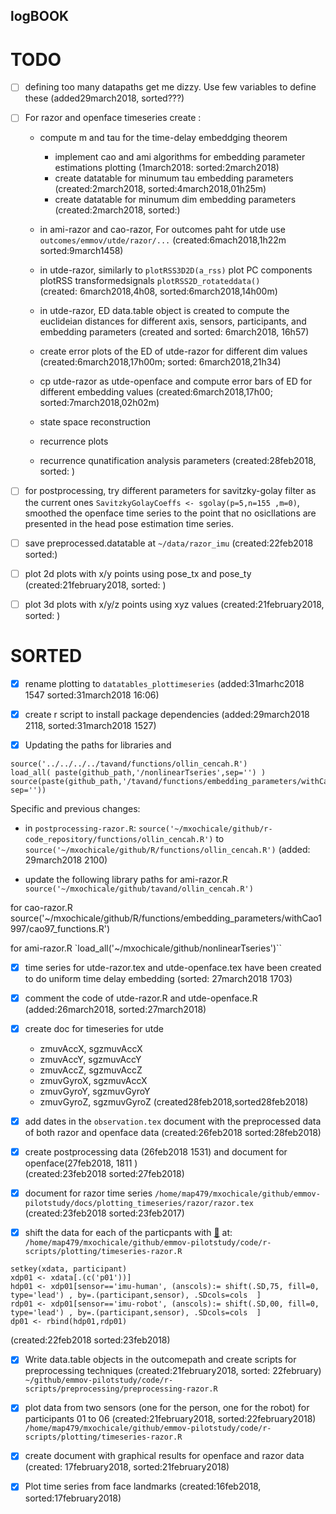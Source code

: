 logBOOK
---


# TODO
* [ ]  defining too many datapaths get me dizzy. Use few variables to define these
	(added29march2018, sorted???)


* [ ] For razor and openface timeseries create :
	* compute m and tau for the time-delay embeddging theorem
		* implement cao and ami algorithms for embedding parameter estimations plotting (1march2018: sorted:2march2018)
		* create datatable for minumum tau embedding parameters (created:2march2018, sorted:4march2018,01h25m)
		* create datatable for minumum dim embedding parameters (created:2march2018, sorted:)
	
	* in  ami-razor and cao-razor, For outcomes paht for utde use `outcomes/emmov/utde/razor/...` (created:6mach2018,1h22m sorted:9march1458)

	* in utde-razor,  similarly to `plotRSS3D2D(a_rss)` plot PC components plotRSS transformedsignals `plotRSS2D_rotateddata()`  
		(created: 6march2018,4h08, sorted:6march2018,14h00m)

	* in utde-razor, ED data.table object is created to compute the euclideian distances for 
		different axis, sensors, participants, and embedding parameters 
		(created and sorted: 6march2018, 16h57)

	* create error plots of the ED of utde-razor for different dim values 
		(created:6march2018,17h00m; sorted: 6march2018,21h34)

	* cp utde-razor as utde-openface and compute error bars of ED for different embedding values 
		(created:6march2018,17h00; sorted:7march2018,02h02m)

 

	* state space reconstruction 
	* recurrence plots 
	* recurrence qunatification analysis parameters
			(created:28feb2018, sorted: )	


* [ ] for postprocessing, try different parameters for savitzky-golay filter as the
	current ones `SavitzkyGolayCoeffs <- sgolay(p=5,n=155 ,m=0)`, 
	smoothed the openface time series to the point that no osicllations are 
	presented in the head pose estimation time series.


* [ ] save preprocessed.datatable at `~/data/razor_imu`	(created:22feb2018 sorted:)

* [ ] plot 2d plots with x/y points using pose_tx and pose_ty (created:21february2018, sorted: )

* [ ] plot 3d plots with x/y/z points using xyz values (created:21february2018, sorted: )







# SORTED 

* [x] rename plotting to `datatables_plottimeseries`
	(added:31marhc2018 1547 sorted:31march2018 16:06)


* [x] create r script to install package dependencies 
	(added:29march2018 2118, sorted:31march2018 1527)


* [x] Updating the paths for libraries and 

```
source('../../../../tavand/functions/ollin_cencah.R')
load_all( paste(github_path,'/nonlinearTseries',sep='') )
source(paste(github_path,'/tavand/functions/embedding_parameters/withCao1997/cao97_functions.R', sep=''))
```

Specific and previous changes:

* in `postprocessing-razor.R`: 
`source('~/mxochicale/github/r-code_repository/functions/ollin_cencah.R')`
to 
`source('~/mxochicale/github/R/functions/ollin_cencah.R')`
(added: 29march2018 2100)

* update the following library paths
for ami-razor.R
	`source('~/mxochicale/github/tavand/ollin_cencah.R')`

for cao-razor.R
source('~/mxochicale/github/R/functions/embedding_parameters/withCao1997/cao97_functions.R')

for ami-razor.R
	`load_all('~/mxochicale/github/nonlinearTseries')``






* [x] time series for utde-razor.tex and utde-openface.tex have been created to do 
	uniform time delay embedding
	(sorted: 27march2018 1703)


* [x] comment the code of utde-razor.R and utde-openface.R
	(added:26march2018, sorted:27march2018)



* [x] create doc for timeseries for utde
	* zmuvAccX, sgzmuvAccX
	* zmuvAccY, sgzmuvAccY
	* zmuvAccZ, sgzmuvAccZ
	* zmuvGyroX, sgzmuvAccX
	* zmuvGyroY, sgzmuvGyroY
	* zmuvGyroZ, sgzmuvGyroZ
	(created28feb2018,sorted28feb2018)



* [x] add dates in the `observation.tex` document with the preprocessed data of both 
	razor and openface data
	(created:26feb2018 sorted:28feb2018)




* [x]  create postprocessing data (26feb2018 1531) and document for openface(27feb2018, 1811 )    
	(created:23feb2018 sorted:27feb2018)



* [x] document for razor time series `/home/map479/mxochicale/github/emmov-pilotstudy/docs/plotting_timeseries/razor/razor.tex`
	(created:23feb2018 sorted:23feb2017)



* [x] shift the data for each of the particpants with [:link:](https://github.com/mxochicale/r-code_repository/tree/master/dataDOTtable)
	at: `/home/map479/mxochicale/github/emmov-pilotstudy/code/r-scripts/plotting/timeseries-razor.R`

```
setkey(xdata, participant)
xdp01 <- xdata[.(c('p01'))]
hdp01 <- xdp01[sensor=='imu-human', (anscols):= shift(.SD,75, fill=0, type='lead') , by=.(participant,sensor), .SDcols=cols  ]
rdp01 <- xdp01[sensor=='imu-robot', (anscols):= shift(.SD,00, fill=0, type='lead') , by=.(participant,sensor), .SDcols=cols  ]
dp01 <- rbind(hdp01,rdp01)
```
(created:22feb2018 sorted:23feb2018)




* [x] Write data.table objects in the outcomepath and create scripts for preprocessing techniques (created:21february2018, sorted: 22february)
	`~/github/emmov-pilotstudy/code/r-scripts/preprocessing/preprocessing-razor.R`



* [x] plot data from two sensors (one for the person, one for the robot) for participants 01 to 06 (created:21february2018, sorted:22february2018)
	`/home/map479/mxochicale/github/emmov-pilotstudy/code/r-scripts/plotting/timeseries-razor.R`




* [x] create document with graphical results for openface and razor data (created: 17february2018, sorted:21february2018)



* [x] Plot time series from face landmarks (created:16feb2018, sorted:17february2018)
